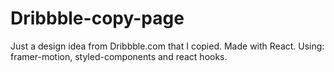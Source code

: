 # Dribbble-copy-page
Just a design idea from Dribbble.com that I copied. Made with React. 
Using: framer-motion, styled-components and react hooks. 
